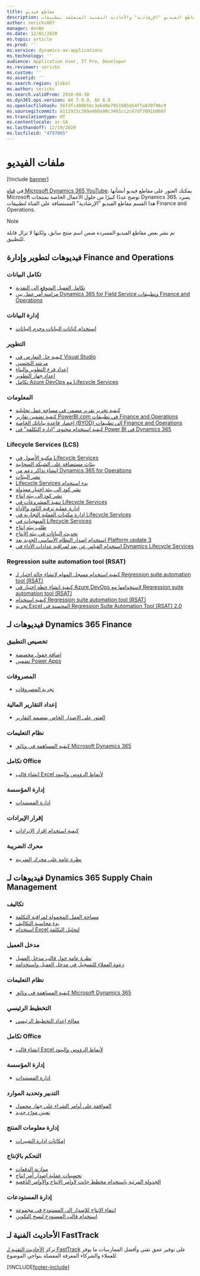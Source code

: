 ```yaml
---
title: مقاطع فيديو
description: تسرد هذه الصفحة مقاطع الفيديو "الإرشادية" والأحاديث التقنية المتعلقة بتطبيقات Finance and Operations التي أنشأتها Microsoft والمتوفرة على YouTube ومواقع أخرى.
author: sericks007
manager: AnnBe
ms.date: 12/01/2020
ms.topic: article
ms.prod: ''
ms.service: dynamics-ax-applications
ms.technology: ''
audience: Application User, IT Pro, Developer
ms.reviewer: sericks
ms.custom: ''
ms.assetid: ''
ms.search.region: global
ms.author: sericks
ms.search.validFrom: 2018-04-30
ms.dyn365.ops.version: AX 7.0.0, AX 8.0
ms.openlocfilehash: 56fdfc400b5bc3e640e7951985d54ffa870f96c9
ms.sourcegitcommit: b112925c389a460a98c3401cc2c67df7091b066f
ms.translationtype: HT
ms.contentlocale: ar-SA
ms.lasthandoff: 12/19/2020
ms.locfileid: "4797865"
---
```

# <a name="videos"></a>ملفات الفيديو 

[!include [banner](../includes/banner.md)]

في [قناة Microsoft Dynamics 365 YouTube](https://www.youtube.com/channel/UCJGCg4rB3QSs8y_1FquelBQ)، يمكنك العثور على مقاطع فيديو أنشأتها Microsoft توضح عددًا كبيرًا من حلول الأعمال الخاصة بمنتجات Dynamics 365. يسرد هذا القسم مقاطع الفيديو "الإرشادية" المستضافة على القناة لتطبيقات Finance and Operations.

> [!Note]
> تم نشر بعض مقاطع الفيديو المسردة ضمن اسم منتج سابق، ولكنها لا تزال قابلة للتطبيق.

## <a name="videos-for-finance-and-operations-development-and-administration"></a>فيديوهات لتطوير وإدارة Finance and Operations

### <a name="data-integration"></a>تكامل البيانات

- [تكامل العميل المتوقع إلى النقدية](https://youtu.be/AVV9x5x-XCg)
- [مزامنة أمر عمل بين Dynamics 365 for Field Service وتطبيقات Finance and Operations](https://www.youtube.com/watch?v=46ylO7raZAo&feature=youtu.be)

### <a name="data-management"></a>إدارة البيانات

- [استخدام كيانات البيانات وحزم البيانات](https://www.youtube.com/watch?v=UCyzbA41j8g&feature=youtu.be)

### <a name="development"></a>التطوير

- [كيفية حل التعارض في Visual Studio](https://youtu.be/4rxO0zUN2zU)
- [مرشد التحسين‬](https://www.youtube.com/watch?v=MRsAzgFCUSQ&t=4s)
- [إعداد فرع التطوير والبناء](https://www.youtube.com/watch?v=qXLd-NMx9OY)
- [إعداد جهاز التطوير](https://www.youtube.com/watch?v=cqp9MetfiyM)
- [تكامل Azure DevOps مع Lifecycle Services](https://www.youtube.com/watch?v=0QyyyUp1zHQ&t=1s)

### <a name="intelligence"></a>المعلومات

- [كيفية تحرير تقرير مضمن في مساحة عمل تحليلية](https://youtu.be/_8WlwmSggcQ)
- [كيفية تضمين تقارير PowerBI.com في تطبيقات Finance and Operations](https://youtu.be/gGWuNJDoi-M)
- [إحضار قاعدة بياناتك الخاصة (BYOD) إلى تطبيقات Finance and Operations](https://www.youtube.com/watch?v=-MaxtBJu2_o&feature=youtu.be)
- [كيفية استخدام محتوى "إدارة التكلفة" في Power BI في Dynamics 365](https://www.youtube.com/watch?v=5jWHnM_C7WM&feature=youtu.be)

### <a name="lifecycle-services-lcs"></a>Lifecycle Services ‏(LCS)

- [مكتبة الأصول في Lifecycle Services](https://www.youtube.com/watch?v=z-2xMRa1nOs)
- [بيئات مستضافة على الشبكة السحابية](https://www.youtube.com/watch?v=igjVt1lbyLQ&t=17s)
- [إنشاء تذاكر دعم من Dynamics 365 for Operations](https://www.youtube.com/watch?v=avENUYBTBlA&t=2s)
- [نشر البيئات](https://www.youtube.com/watch?v=FUROjGuhQEA&t=68s)
- [‏‫بدء استخدام Lifecycle Services](https://www.youtube.com/watch?v=qLBjKAPaqN4&t=24s)
- [نشر كود إلى بيئة اختبار معذولة](https://www.youtube.com/watch?v=5azLeOO078k)
- [نشر كود إلى بيئة إنتاج](https://www.youtube.com/watch?v=ogXo-saZkmE&t=2s)
- [تنفيذ المشروعات في Lifecycle Services](https://www.youtube.com/watch?v=V1vVOgcTuw4&t=18s)
- [إدارة عملية ترقية الكود والأداة](https://www.youtube.com/watch?v=M-AtR6ocYM8&feature=youtu.be)
- [إدارة مكتبات العملية التجارية في Lifecycle Services](https://www.youtube.com/watch?v=S5msxj-2-x0)
- [المنهجيات في Lifecycle Services](https://www.youtube.com/watch?v=YRMJ15DvgZ8)
- [طلب بيئة إنتاج](https://www.youtube.com/watch?v=5j1GapLr3MY&feature=youtu.be)
- [تحديث البيانات في بيئة الإنتاج](https://www.youtube.com/watch?v=VCd5SgkYPTw)
- [استخدام إصدار النظام الأساسي الجديد بعد Platform update 3](https://www.youtube.com/watch?v=nkiKP2Au6OQ&feature=youtu.be)
- [استخدام القياس عن بعد لمراقبة عدادات الأداء في Dynamics Lifecycle Services](https://www.youtube.com/watch?v=18u6SC8GeFY&feature=youtu.be)

### <a name="regression-suite-automation-tool-rsat"></a>Regression suite automation tool (RSAT)

- [كيفية استخدام مسجل المهام لإنشاء حالة اختبار لـ Regression suite automation tool (RSAT)](https://youtu.be/bBr4BXAxTNI)
- [كيفية إنشاء خطة اختبار في Azure DevOps لاستخدامها مع Regression suite automation tool (RSAT)](https://youtu.be/3jIuBleAnQk) 
- [كيفية استخدام Regression suite automation tool (RSAT)](https://youtu.be/uhN9JItzGAk)
- [تجربه Excel المحسنة في Regression Suite Automation Tool (RSAT) 2.0](https://youtu.be/fcEkSIVQ1Bg)


## <a name="videos-for-dynamics-365-finance"></a>فيديوهات لـ Dynamics 365 Finance

### <a name="customize-the-app"></a>تخصيص التطبيق
- [إضافة حقول مخصصة](https://www.youtube.com/watch?v=gWSGZI9Vtnc)
- [تضمين Power Apps](https://www.youtube.com/watch?v=x3qyA1bH-NY)

### <a name="expenses"></a>المصروفات
- [تجربة المصروفات](https://youtu.be/Ocy-MsTvEE0)

### <a name="financial-reporting"></a>إعداد التقارير المالية
- [العثور على الإصدار الخاص بمصمم التقارير](https://www.youtube.com/embed/icfA5Q3kp4w)

### <a name="help-system"></a>نظام التعليمات

- [كيفية المساهمة في وثائق Microsoft Dynamics 365](https://youtu.be/m5djioozRbg)

### <a name="office-integration"></a>تكامل Office‬‏‫

- [إنشاء قالب Excel لأنماط الرؤوس والبنود](https://www.youtube.com/watch?v=RTicLb-6dbI&feature=youtu.be)

### <a name="organization-administration"></a>إدارة المؤسسة

- [إدارة المستندات](https://www.youtube.com/watch?v=p4rl1CkiLN4&feature=youtu.be)

### <a name="revenue-recognition"></a>إقرار الإيرادات
- [كيفية استخدام إقرار الإيرادات](https://youtu.be/v3amIsiqvoo)

### <a name="tax-engine"></a>محرك الضريبة

- [نظرة عامة على محرك الضريبة](https://www.youtube.com/watch?v=jAFpEBOtNWI&feature=youtu.be)


## <a name="videos-for-dynamics-365-supply-chain-management"></a>فيديوهات لـ Dynamics 365 Supply Chain Management

### <a name="costs"></a>تكاليف
- [مساحة العمل المحمولة لمراقبة التكلفة](https://youtu.be/imsuTg8rUVk)
- [بدء ‏‫محاسبة التكاليف‬](https://youtu.be/1pUDtJQZ8FU)
- [استخدام Excel لتحليل التكلفة](https://youtu.be/-HKHYdClvx8)

### <a name="customer-portal"></a>مدخل العميل
- [نظرة عامة حول قالب مدخل العميل](https://youtu.be/nPrqoLuHfV8)
- [دعوة العملاء للتسجيل في مدخل العميل واستخدامه](https://youtu.be/drGUYHX9QIQ)

### <a name="help-system"></a>نظام التعليمات

- [كيفية المساهمة في وثائق Microsoft Dynamics 365](https://youtu.be/m5djioozRbg)

### <a name="master-planning"></a>التخطيط الرئيسي
- [معالج إعداد التخطيط الرئيسي](https://youtu.be/c-e6n-8rZb4)

### <a name="office-integration"></a>تكامل Office‬‏‫

- [إنشاء قالب Excel لأنماط الرؤوس والبنود](https://www.youtube.com/watch?v=RTicLb-6dbI&feature=youtu.be)

### <a name="organization-administration"></a>إدارة المؤسسة

- [إدارة المستندات](https://www.youtube.com/watch?v=p4rl1CkiLN4&feature=youtu.be)

### <a name="procurement-and-sourcing"></a>التدبير وتحديد الموارد

- [الموافقة على أوامر الشراء على جهاز محمول](https://youtu.be/gZ-gOlJe7H8)
- [تعيين مورّد جديد](https://www.youtube.com/watch?v=0KUc3AGaTKk&feature=youtu.be)

### <a name="product-information-management"></a>إدارة معلومات المنتج
- [إمكانات إدارة التغييرات](https://youtu.be/N313FqvRuBc)

### <a name="production-control"></a>التحكم بالإنتاج

- [موازنة الدفعات](https://www.youtube.com/watch?v=4SNLWsU9KyI&feature=youtu.be)
- [تحسينات عملية إصدار أمر إنتاج](https://www.youtube.com/watch?v=Rm3ojAz6Zu0&feature=youtu.be)
- [الجدولة المرئية باستخدام مخطط جانت لأوامر الإنتاج والأوامر الدُفعية](https://youtu.be/BtbuShkGj4I)


### <a name="warehouse-management"></a>إدارة المستودعات

- [انتقاء الإنتاج للإصدار إلى المستودع في مجموعة](https://youtu.be/8urAJn50dQ8)
- [استخدام قالب المستودع لنسخ التكوين](https://www.youtube.com/watch?v=K2WIfFlqJYs&feature=youtu.be)

## <a name="fasttrack-tech-talks"></a>الأحاديث الفنية لـ FastTrack

تركز [الأحاديث التقنية لـ FastTrack](https://community.dynamics.com/365/b/techtalks?c=Finance%20and%20Operations) على توفير عمق تقني وأفضل الممارسات ما يوفر للعملاء والشركاء المعرفة المفصلة بنواحي الموضوع.




[!INCLUDE[footer-include](../../../includes/footer-banner.md)]
